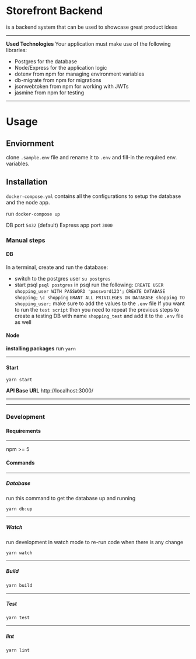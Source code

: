 # Storefront Backend

is a backend system that can be used to showcase great product ideas

--------------------------------------------------
**Used Technologies**
Your application must make use of the following libraries:

- Postgres for the database
- Node/Express for the application logic
- dotenv from npm for managing environment variables
- db-migrate from npm for migrations
- jsonwebtoken from npm for working with JWTs
- jasmine from npm for testing

--------------------------------------------------
# Usage

## Enviornment
clone `.sample.env` file and rename it to `.env` and fill-in the required env. variables.
## Installation

`docker-compose.yml` contains all the configurations to setup the database and the node app.

run `docker-compose up` 

DB port `5432` (default)
Express app port `3000`

### Manual steps

#### DB
In a terminal, create and run the database:
- switch to the postgres user `su postgres`
- start psql `psql postgres`
in psql run the following:
`CREATE USER shopping_user WITH PASSWORD 'password123';`
`CREATE DATABASE shopping;`
`\c shopping`
`GRANT ALL PRIVILEGES ON DATABASE shopping TO shopping_user;`
make sure to add the values to the `.env` file
If you want to run the `test script` then you need to repeat the previous steps to create a testing DB with name `shopping_test` and add it to the `.env` file as well
#### Node

**installing packages**
run `yarn`

----------
#### Start

`yarn start`

**API Base URL** http://localhost:3000/

----------
----------
### Development
#### Requirements
----------
npm >= 5
#### Commands

----------
##### Database
run this command to get the database up and running

`yarn db:up`

----------
##### Watch
run development in watch mode to re-run code when there is any change

`yarn watch`

----------
##### Build

`yarn build`

----------

##### Test

`yarn test`

----------

##### lint

`yarn lint`



